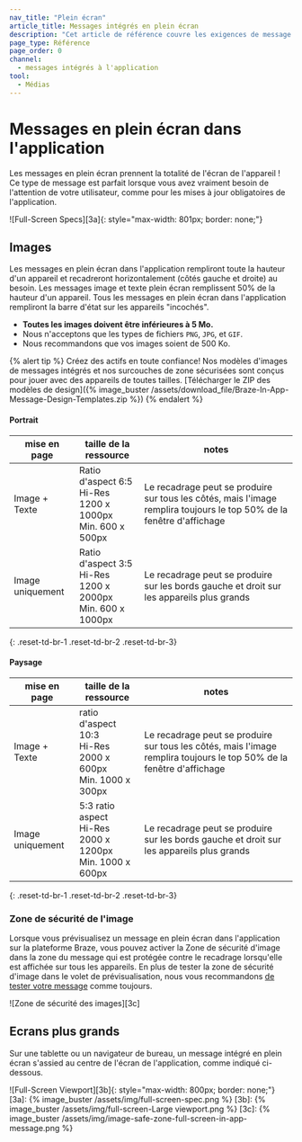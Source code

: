 ```yaml
---
nav_title: "Plein écran"
article_title: Messages intégrés en plein écran
description: "Cet article de référence couvre les exigences de message et de conception des messages en plein écran dans l'application."
page_type: Référence
page_order: 0
channel:
  - messages intégrés à l'application
tool:
  - Médias
---
```


# Messages en plein écran dans l'application

Les messages en plein écran prennent la totalité de l'écran de l'appareil ! Ce type de message est parfait lorsque vous avez vraiment besoin de l'attention de votre utilisateur, comme pour les mises à jour obligatoires de l'application.

!\[Full-Screen Specs\]\[3a\]{: style="max-width: 801px; border: none;"}

## Images

Les messages en plein écran dans l'application rempliront toute la hauteur d'un appareil et recadreront horizontalement (côtés gauche et droite) au besoin. Les messages image et texte plein écran remplissent 50% de la hauteur d'un appareil. Tous les messages en plein écran dans l'application rempliront la barre d'état sur les appareils "incochés".

- __Toutes les images doivent être inférieures à 5 Mo.__
- Nous n'acceptons que les types de fichiers `PNG`, `JPG`, et `GIF`.
- Nous recommandons que vos images soient de 500 Ko.

{% alert tip %} Créez des actifs en toute confiance! Nos modèles d'images de messages intégrés et nos surcouches de zone sécurisées sont conçus pour jouer avec des appareils de toutes tailles. [Télécharger le ZIP des modèles de design]({% image_buster /assets/download_file/Braze-In-App-Message-Design-Templates.zip %}) {% endalert %}

#### Portrait

| mise en page     | taille de la ressource                                                       | notes                                                                                                                 |
| ---------------- | ---------------------------------------------------------------------------- | --------------------------------------------------------------------------------------------------------------------- |
| Image + Texte    | Ratio d'aspect 6:5<br>Hi-Res 1200 x 1000px<br> Min. 600 x 500px  | Le recadrage peut se produire sur tous les côtés, mais l'image remplira toujours le top 50% de la fenêtre d'affichage |
| Image uniquement | Ratio d'aspect 3:5<br>Hi-Res 1200 x 2000px<br> Min. 600 x 1000px | Le recadrage peut se produire sur les bords gauche et droit sur les appareils plus grands                             |
{: .reset-td-br-1 .reset-td-br-2 .reset-td-br-3}

#### Paysage

| mise en page     | taille de la ressource                                                       | notes                                                                                                                 |
| ---------------- | ---------------------------------------------------------------------------- | --------------------------------------------------------------------------------------------------------------------- |
| Image + Texte    | ratio d'aspect 10:3<br>Hi-Res 2000 x 600px<br> Min. 1000 x 300px | Le recadrage peut se produire sur tous les côtés, mais l'image remplira toujours le top 50% de la fenêtre d'affichage |
| Image uniquement | 5:3 ratio aspect<br>Hi-Res 2000 x 1200px<br> Min. 1000 x 600px   | Le recadrage peut se produire sur les bords gauche et droit sur les appareils plus grands                             |
{: .reset-td-br-1 .reset-td-br-2 .reset-td-br-3}

### Zone de sécurité de l'image

Lorsque vous prévisualisez un message en plein écran dans l'application sur la plateforme Braze, vous pouvez activer la Zone de sécurité d'image dans la zone du message qui est protégée contre le recadrage lorsqu'elle est affichée sur tous les appareils. En plus de tester la zone de sécurité d'image dans le volet de prévisualisation, nous vous recommandons [de tester votre message]({{site.baseurl}}/user_guide/message_building_by_channel/in-app_messages/testing/) comme toujours.

!\[Zone de sécurité des images\]\[3c\]

## Ecrans plus grands

Sur une tablette ou un navigateur de bureau, un message intégré en plein écran s'assied au centre de l'écran de l'application, comme indiqué ci-dessous.

!\[Full-Screen Viewport\]\[3b\]{: style="max-width: 800px; border: none;"}
[3a]: {% image_buster /assets/img/full-screen-spec.png %} [3b]: {% image_buster /assets/img/full-screen-Large viewport.png %} [3c]: {% image_buster /assets/img/image-safe-zone-full-screen-in-app-message.png %}
